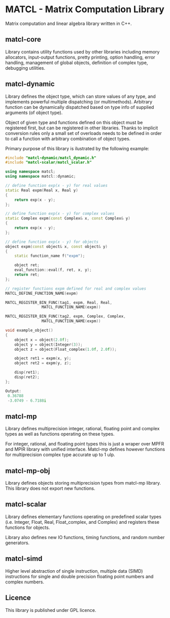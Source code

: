 ﻿# MATCL - Matrix Computation Library

Matrix computation and linear algebra library written in C++.

## matcl-core

Library contains utility functions used by other libraries including
memory allocators, input-output functions, pretty printing, option
handling, error handling, management of global objects, definition of complex type,
debugging utilities.

## matcl-dynamic

Library defines the object type, which can store values of any type, and
implements powerful multiple dispatching (or multimethods). Arbitrary function 
can be dynamically dispatched based on type info of supplied arguments (of object type).


Object of given type and functions defined on this object must be registered
first, but can be registered in other libraries. Thanks to implicit conversion rules
only a small set of overloads needs to be defined in order to call a function 
with arbitrary combination of object types.

Primary purpose of this library is ilustrated by the following example:
```cpp
#include "matcl-dynamic/matcl_dynamic.h"
#include "matcl-scalar/matcl_scalar.h"

using namespace matcl;
using namespace matcl::dynamic;

// define function exp(x - y) for real values
static Real expm(Real x, Real y)
{
    return exp(x - y);
};

// define function exp(x - y) for complex values
static Complex expm(const Complex& x, const Complex& y)
{
    return exp(x - y);
};

// define function exp(x - y) for objects
object expm(const object& x, const object& y)
{
    static function_name f("expm");

    object ret;
    eval_function::eval(f, ret, x, y);
    return ret;
};

// register functions expm defined for real and complex values
MATCL_DEFINE_FUNCTION_NAME(expm)

MATCL_REGISTER_BIN_FUNC(tag1, expm, Real, Real, 
                MATCL_FUNCTION_NAME(expm))

MATCL_REGISTER_BIN_FUNC(tag2, expm, Complex, Complex,
                MATCL_FUNCTION_NAME(expm))

void example_object()
{
    object x = object(2.0f);
    object y = object(Integer(3));
    object z = object(Float_complex(1.0f, 2.0f));

    object ret1 = expm(x, y);
    object ret2 = expm(y, z);

    disp(ret1);
    disp(ret2);
};

Output:
 0.36788
 -3.0749 - 6.7188i
```            

## matcl-mp

Library defines multiprecision integer, rational, floating point
and complex types as well as functions operating on these types.

For integer, rational, and floating point types this is just a wraper
over MPFR and MPIR library with unified interface.
Matcl-mp defines however functions for multiprecision complex type
accurate up to 1 ulp.

## matcl-mp-obj

Library defines objects storing multiprecision types from matcl-mp
library. This library does not export new functions. 

## matcl-scalar

Library defines elementary functions operating on predefined scalar
types (i.e. Integer, Float, Real, Float_complex, and Complex) and 
registers these functions for objects.

Library also defines new IO functions, timing functions, and
random number generators.

## matcl-simd

Higher level abstraction of single instruction, multiple data (SIMD) instructions
for single and double precision floating point numbers and complex numbers.

## Licence

This library is published under GPL licence.